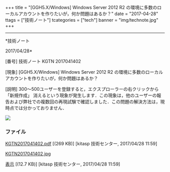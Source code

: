 ﻿+++
title = "[GGH5.X/Windows] Windows Server 2012 R2 の環境に多数のローカルアカウントを作りたいが，何か問題はあるか？"
date = "2017-04-28"
ttags = ["技術ノート"]
tcategories = ["tech"]
banner = "img/technote.jpg"
+++

-----------------------------------------------------------------------------------------------------------------------------

*技術ノート

2017/04/28*


[番号]
技術ノート KGTN 2017041402

[現象]
[GGH5.X/Windows] Windows Server 2012 R2
の環境に多数のローカルアカウントを作りたいが，何か問題はあるか？

[説明]
300～500ユーザーを登録すると，エクスプローラーの右クリックから
「新規作成」
消えるという現象が発生します．この現象は，他のユーザーの報告および弊社での複数回の再現試験で確認しました．この問題の解決方法は，現時点では分かっておりません．

![](http://techreport.kitasp.net/attachments/download/3496/KGTN2017041402.jpg)


### ファイル

 
 


[KGTN2017041402.pdf](http://techreport.kitasp.net/attachments/download/3495/KGTN2017041402.pdf)
 [(269 KB)] [kitasp 技術センター, 2017/04/28
11:59]

[KGTN2017041402.jpg](http://techreport.kitasp.net/attachments/download/3496/KGTN2017041402.jpg)

[表示](http://techreport.kitasp.net/attachments/3496/KGTN2017041402.jpg "表示")
 [(12.7 KB)] [kitasp 技術センター, 2017/04/28
11:59]


 


 

